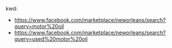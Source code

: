kwd:
- https://www.facebook.com/marketplace/neworleans/search?query=motor%20oil
- https://www.facebook.com/marketplace/neworleans/search?query=used%20motor%20oil
